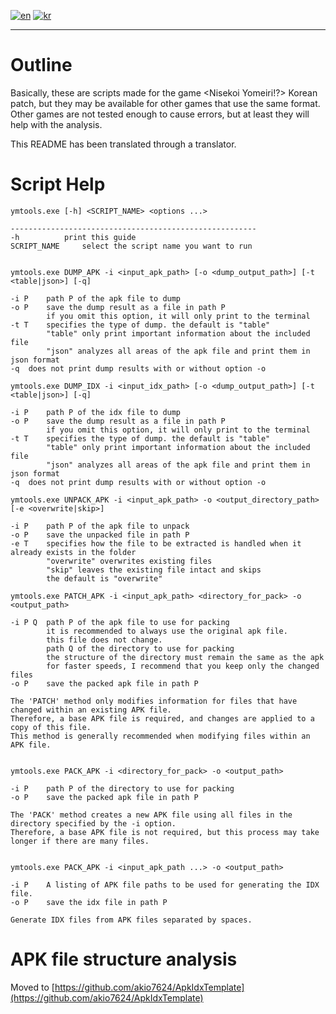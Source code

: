 [![en](https://img.shields.io/badge/lang-en-red.svg)](README.md)
[![kr](https://img.shields.io/badge/lang-kr-green.svg)](README.kr.md)

---

# Outline
Basically, these are scripts made for the game <Nisekoi Yomeiri!?> Korean patch, but they may be available for other games that use the same format. Other games are not tested enough to cause errors, but at least they will help with the analysis.

This README has been translated through a translator.


# Script Help
```
ymtools.exe [-h] <SCRIPT_NAME> <options ...>

-------------------------------------------------------
-h			print this guide
SCRIPT_NAME		select the script name you want to run


ymtools.exe DUMP_APK -i <input_apk_path> [-o <dump_output_path>] [-t <table|json>] [-q]

-i P	path P of the apk file to dump
-o P	save the dump result as a file in path P
    	if you omit this option, it will only print to the terminal
-t T	specifies the type of dump. the default is "table"
    	"table" only print important information about the included file
    	"json" analyzes all areas of the apk file and print them in json format
-q	does not print dump results with or without option -o

ymtools.exe DUMP_IDX -i <input_idx_path> [-o <dump_output_path>] [-t <table|json>] [-q]

-i P	path P of the idx file to dump
-o P	save the dump result as a file in path P
    	if you omit this option, it will only print to the terminal
-t T	specifies the type of dump. the default is "table"
    	"table" only print important information about the included file
    	"json" analyzes all areas of the apk file and print them in json format
-q	does not print dump results with or without option -o

ymtools.exe UNPACK_APK -i <input_apk_path> -o <output_directory_path> [-e <overwrite|skip>]

-i P	path P of the apk file to unpack
-o P	save the unpacked file in path P
-e T	specifies how the file to be extracted is handled when it already exists in the folder
    	"overwrite" overwrites existing files
    	"skip" leaves the existing file intact and skips
    	the default is "overwrite"

ymtools.exe PATCH_APK -i <input_apk_path> <directory_for_pack> -o <output_path>

-i P Q	path P of the apk file to use for packing
      	it is recommended to always use the original apk file.
      	this file does not change.
      	path Q of the directory to use for packing
      	the structure of the directory must remain the same as the apk
      	for faster speeds, I recommend that you keep only the changed files
-o P  	save the packed apk file in path P

The 'PATCH' method only modifies information for files that have changed within an existing APK file.
Therefore, a base APK file is required, and changes are applied to a copy of this file.
This method is generally recommended when modifying files within an APK file.


ymtools.exe PACK_APK -i <directory_for_pack> -o <output_path>

-i P  	path P of the directory to use for packing
-o P  	save the packed apk file in path P

The 'PACK' method creates a new APK file using all files in the directory specified by the -i option.
Therefore, a base APK file is not required, but this process may take longer if there are many files.


ymtools.exe PACK_APK -i <input_apk_path ...> -o <output_path>

-i P  	A listing of APK file paths to be used for generating the IDX file.
-o P  	save the idx file in path P
      
Generate IDX files from APK files separated by spaces.
```

# APK file structure analysis
Moved to [https://github.com/akio7624/ApkIdxTemplate](https://github.com/akio7624/ApkIdxTemplate)